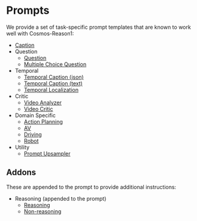 # Prompts

We provide a set of task-specific prompt templates that are known to work well with Cosmos-Reason1:

* [Caption](caption.yaml)
* Question
  * [Question](question.yaml)
  * [Multiple Choice Question](multiple_choice_question.yaml)
* Temporal
  * [Temporal Caption (json)](temporal_caption_json.yaml)
  * [Temporal Caption (text)](temporal_caption_text.yaml)
  * [Temporal Localization](temporal_localization.yaml)
* Critic
  * [Video Analyzer](video_analyzer.yaml)
  * [Video Critic](video_critic.yaml)
* Domain Specific
  * [Action Planning](action_planning.yaml)
  * [AV](av.yaml)
  * [Driving](driving.yaml)
  * [Robot](robot.yaml)
* Utility
  * [Prompt Upsampler](prompt_upsampler.yaml)

## Addons

These are appended to the prompt to provide additional instructions:

* Reasoning (appended to the prompt)
  * [Reasoning](non_reasoning.yaml)
  * [Non-reasoning](reasoning.yaml)
